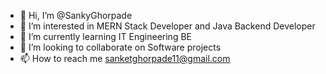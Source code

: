 - 👋 Hi, I’m @SankyGhorpade
- 👀 I’m interested in MERN Stack Developer and Java Backend Developer
- 🌱 I’m currently learning IT Engineering BE
- 💞️ I’m looking to collaborate on Software projects
- 📫 How to reach me sanketghorpade11@gmail.com

<!---
SankyGhorpade/SankyGhorpade is a ✨ special ✨ repository because its `README.md` (this file) appears on your GitHub profile.
You can click the Preview link to take a look at your changes.
--->
